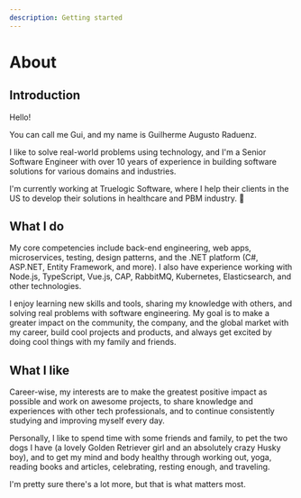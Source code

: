 ```yaml
---
description: Getting started
---
```


# About

## Introduction

Hello!

You can call me Gui, and my name is Guilherme Augusto Raduenz.

I like to solve real-world problems using technology, and I'm a Senior Software Engineer with over 10 years of experience in building software solutions for various domains and industries.

I'm currently working at Truelogic Software, where I help their clients in the US to develop their solutions in healthcare and PBM industry. 🚀

## What I do

My core competencies include back-end engineering, web apps, microservices, testing, design patterns, and the .NET platform (C#, ASP.NET, Entity Framework, and more). I also have experience working with Node.js, TypeScript, Vue.js, CAP, RabbitMQ, Kubernetes, Elasticsearch, and other technologies.

I enjoy learning new skills and tools, sharing my knowledge with others, and solving real problems with software engineering. My goal is to make a greater impact on the community, the company, and the global market with my career, build cool projects and products, and always get excited by doing cool things with my family and friends.

## What I like

Career-wise, my interests are to make the greatest positive impact as possible and work on awesome projects, to share knowledge and experiences with other tech professionals, and to continue consistently studying and improving myself every day.

Personally, I like to spend time with some friends and family, to pet the two dogs I have (a lovely Golden Retriever girl and an absolutely crazy Husky boy), and to get my mind and body healthy through working out, yoga, reading books and articles, celebrating, resting enough, and traveling.

I'm pretty sure there's a lot more, but that is what matters most.
